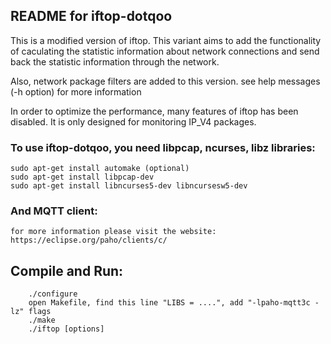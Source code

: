 ## README for iftop-dotqoo

This is a modified version of iftop. This variant aims to add the functionality of caculating the statistic information about network connections and send back the statistic information through the network.

Also, network package filters are added to this version. see help messages (-h option) for more information

In order to optimize the performance, many features of iftop has been disabled. It is only designed for monitoring IP_V4 packages.

### To use iftop-dotqoo, you need libpcap, ncurses, libz libraries:

```
sudo apt-get install automake (optional)
sudo apt-get install libpcap-dev
sudo apt-get install libncurses5-dev libncursesw5-dev
```

### And MQTT client:

    for more information please visit the website: https://eclipse.org/paho/clients/c/

## Compile and Run:

```
    ./configure
    open Makefile, find this line "LIBS = ....", add "-lpaho-mqtt3c -lz" flags
    ./make
    ./iftop [options]
```
